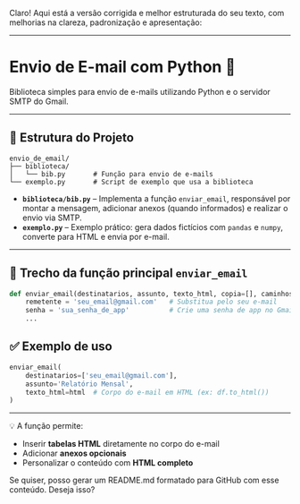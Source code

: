 Claro! Aqui está a versão corrigida e melhor estruturada do seu texto, com melhorias na clareza, padronização e apresentação:

---

# Envio de E-mail com Python 📧

Biblioteca simples para envio de e-mails utilizando Python e o servidor SMTP do Gmail.

---

## 📁 Estrutura do Projeto

```
envio_de_email/
├── biblioteca/
│   └── bib.py       # Função para envio de e-mails
└── exemplo.py       # Script de exemplo que usa a biblioteca
```

* **`biblioteca/bib.py`** – Implementa a função `enviar_email`, responsável por montar a mensagem, adicionar anexos (quando informados) e realizar o envio via SMTP.
* **`exemplo.py`** – Exemplo prático: gera dados fictícios com `pandas` e `numpy`, converte para HTML e envia por e-mail.

---

## 🧠 Trecho da função principal `enviar_email`

```python
def enviar_email(destinatarios, assunto, texto_html, copia=[], caminhos_anexo=[]):
    remetente = 'seu_email@gmail.com'   # Substitua pelo seu e-mail
    senha = 'sua_senha_de_app'          # Crie uma senha de app no Gmail
    ...
```

## ✅ Exemplo de uso

```python
enviar_email(
    destinatarios=['seu_email@gmail.com'],
    assunto='Relatório Mensal',
    texto_html=html  # Corpo do e-mail em HTML (ex: df.to_html())
)
```

---

💡 A função permite:

* Inserir **tabelas HTML** diretamente no corpo do e-mail
* Adicionar **anexos opcionais**
* Personalizar o conteúdo com **HTML completo**

Se quiser, posso gerar um README.md formatado para GitHub com esse conteúdo. Deseja isso?
